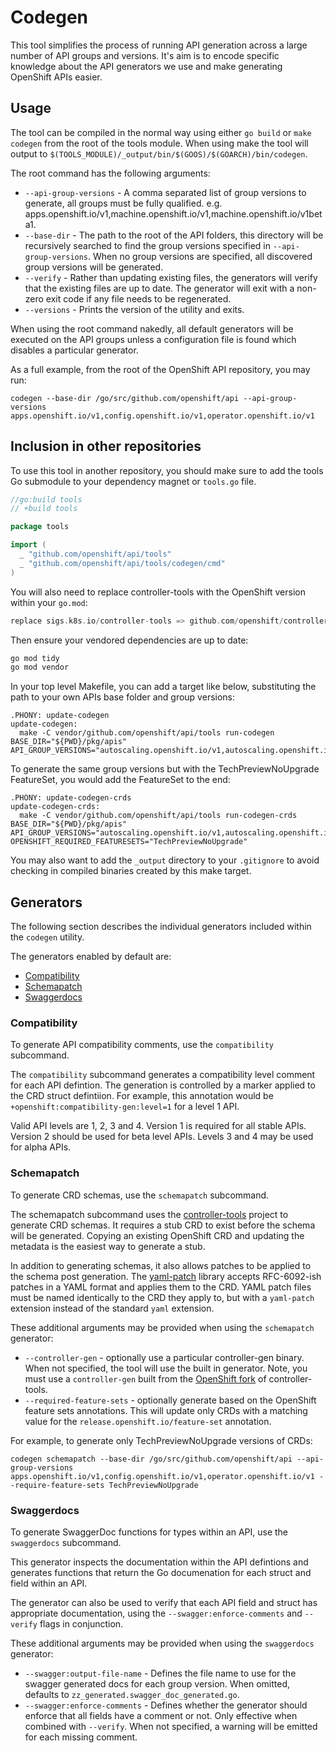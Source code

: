 # Codegen

This tool simplifies the process of running API generation across a large number of API groups and versions.
It's aim is to encode specific knowledge about the API generators we use and make generating OpenShift APIs
easier.

## Usage

The tool can be compiled in the normal way using either `go build` or `make codegen` from the root of the tools module.
When using make the tool will output to `$(TOOLS_MODULE)/_output/bin/$(GOOS)/$(GOARCH)/bin/codegen`.

The root command has the following arguments:
- `--api-group-versions` - A comma separated list of group versions to generate, all groups must be fully qualified.
  e.g. apps.openshift.io/v1,machine.openshift.io/v1,machine.openshift.io/v1beta1.
- `--base-dir` - The path to the root of the API folders, this directory will be recursively searched to find the group
  versions specified in `--api-group-versions`. When no group versions are specified, all discovered group versions
  will be generated.
- `--verify` - Rather than updating existing files, the generators will verify that the existing files are up to date.
  The generator will exit with a non-zero exit code if any file needs to be regenerated.
- `--versions` - Prints the version of the utility and exits.

When using the root command nakedly, all default generators will be executed on the API groups unless a configuration file
is found which disables a particular generator.

As a full example, from the root of the OpenShift API repository, you may run:
```
codegen --base-dir /go/src/github.com/openshift/api --api-group-versions apps.openshift.io/v1,config.openshift.io/v1,operator.openshift.io/v1
```

## Inclusion in other repositories

To use this tool in another repository, you should make sure to add the tools Go submodule to your dependency magnet
or `tools.go` file.

```go
//go:build tools
// +build tools

package tools

import (
  _ "github.com/openshift/api/tools"
  _ "github.com/openshift/api/tools/codegen/cmd"
)
```

You will also need to replace controller-tools with the OpenShift version within your `go.mod`:
```go
replace sigs.k8s.io/controller-tools => github.com/openshift/controller-tools v0.9.3-0.20220912174723-cf3ef054f3dd // v0.9.2+openshift-0.2
```

Then ensure your vendored dependencies are up to date:

```bash
go mod tidy
go mod vendor
```

In your top level Makefile, you can add a target like below, substituting the path to your own APIs base folder and
group versions:
```Make
.PHONY: update-codegen
update-codegen:
  make -C vendor/github.com/openshift/api/tools run-codegen  BASE_DIR="${PWD}/pkg/apis" API_GROUP_VERSIONS="autoscaling.openshift.io/v1,autoscaling.openshift.io/v1beta1"
```

To generate the same group versions but with the TechPreviewNoUpgrade FeatureSet, you would add the FeatureSet to the
end:
```Make
.PHONY: update-codegen-crds
update-codegen-crds:
  make -C vendor/github.com/openshift/api/tools run-codegen-crds  BASE_DIR="${PWD}/pkg/apis" API_GROUP_VERSIONS="autoscaling.openshift.io/v1,autoscaling.openshift.io/v1beta1" OPENSHIFT_REQUIRED_FEATURESETS="TechPreviewNoUpgrade"
```

You may also want to add the `_output` directory to your `.gitignore` to avoid checking in compiled binaries created
by this make target.

## Generators

The following section describes the individual generators included within the `codegen` utility.

The generators enabled by default are:
- [Compatibility](#compatibility)
- [Schemapatch](#schemapatch)
- [Swaggerdocs](#swaggerdocs)

### Compatibility

To generate API compatibility comments, use the `compatibility` subcommand.

The `compatibility` subcommand generates a compatibility level comment for each API defintion.
The generation is controlled by a marker applied to the CRD struct defintiion.
For example, this annotation would be `+openshift:compatibility-gen:level=1` for a level 1 API.
	
Valid API levels are 1, 2, 3 and 4. Version 1 is required for all stable APIs.
Version 2 should be used for beta level APIs. Levels 3 and 4 may be used for alpha APIs.

### Schemapatch

To generate CRD schemas, use the `schemapatch` subcommand.

The schemapatch subcommand uses the [controller-tools][controller-tools] project to generate CRD schemas.
It requires a stub CRD to exist before the schema will be generated. Copying an existing OpenShift CRD
and updating the metadata is the easiest way to generate a stub.

In addition to generating schemas, it also allows patches to be applied to the schema post generation.
The [yaml-patch][yaml-patch] library accepts RFC-6092-ish patches in a YAML format and applies them to
the CRD.
YAML patch files must be named identically to the CRD they apply to, but with a `yaml-patch` extension
instead of the standard `yaml` extension.

These additional arguments may be provided when using the `schemapatch` generator:
- `--controller-gen` - optionally use a particular controller-gen binary. When not specified, the tool will use the
  built in generator.
  Note, you must use a `controller-gen` built from the [OpenShift fork](https://github.com/openshift/kubernetes-sigs-controller-tools) of controller-tools.
- `--required-feature-sets` - optionally generate based on the OpenShift feature sets annotations.
  This will update only CRDs with a matching value for the `release.openshift.io/feature-set` annotation.

For example, to generate only TechPreviewNoUpgrade versions of CRDs:
```
codegen schemapatch --base-dir /go/src/github.com/openshift/api --api-group-versions apps.openshift.io/v1,config.openshift.io/v1,operator.openshift.io/v1 --require-feature-sets TechPreviewNoUpgrade
```

[controller-tools]: https://github.com/kubernetes-sigs/controller-tools
[yaml-patch]: https://github.com/vmware-archive/yaml-patch

### Swaggerdocs

To generate SwaggerDoc functions for types within an API, use the `swaggerdocs` subcommand.

This generator inspects the documentation within the API defintions and generates functions
that return the Go documenation for each struct and field within an API.

The generator can also be used to verify that each API field and struct has appropriate
documentation, using the `--swagger:enforce-comments` and `--verify` flags in conjunction.

These additional arguments may be provided when using the `swaggerdocs` generator:
- `--swagger:output-file-name` -  Defines the file name to use for the swagger generated docs for each group version.
  When omitted, defaults to `zz_generated.swagger_doc_generated.go`.
- `--swagger:enforce-comments` - Defines whether the generator should enforce that all fields have a comment or not.
  Only effective when combined with `--verify`. When not specified, a warning will be emitted for each missing comment.
